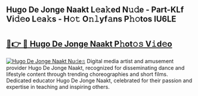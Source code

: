 ## Hugo De Jonge Naakt L𝚎a𝚔ed N𝚞𝚍e - Part-KLf Vi𝚍𝚎o L𝚎a𝚔s - H𝚘𝚝 O𝚗𝚕yf𝚊ns P𝚑𝚘tos IU6LE

# <h2><a href="http://kfeizo.oniu.top/?m=Hugo+De+Jonge+Naakt">🔗👉 🔴 Hugo De Jonge Naakt P𝚑ot𝚘𝚜 V𝚒d𝚎o</a></h2>

[![Hugo De Jonge Naakt Nu𝚍e𝚜](https://i.imgur.com/0qMVB7G.gif)](http://kfeizo.oniu.top/?m=Hugo+De+Jonge+Naakt)
Digital media artist and amusement provider Hugo De Jonge Naakt, recognized for disseminating dance and lifestyle content through trending choreographies and short films. Dedicated educator Hugo De Jonge Naakt, celebrated for their passion and expertise in teaching and inspiring others.  
